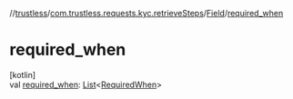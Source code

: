 //[trustless](../../../index.md)/[com.trustless.requests.kyc.retrieveSteps](../index.md)/[Field](index.md)/[required_when](required_when.md)

# required_when

[kotlin]\
val [required_when](required_when.md): [List](https://kotlinlang.org/api/latest/jvm/stdlib/kotlin.collections/-list/index.html)&lt;[RequiredWhen](../-required-when/index.md)&gt;
